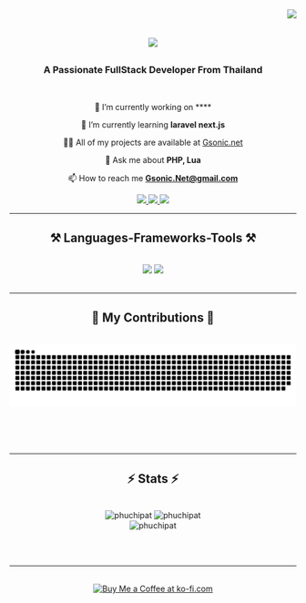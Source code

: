 <img align="right" src="https://visitor-badge.laobi.icu/badge?page_id=salesp07.salesp07" />

<h1 align="center">
    <img src="https://readme-typing-svg.herokuapp.com/?font=Righteous&size=35&center=true&vCenter=true&width=500&height=70&duration=4000&lines=Hi+There!+👋;+I'm+Phuchipat+!;" />
</h1>

<h3 align="center">A Passionate FullStack Developer From Thailand</h3>

<br/>

<div align="center">
 
 🔭 I’m currently working on ****
 
 🌱 I’m currently learning **laravel next.js**

 👨‍💻 All of my projects are available at [Gsonic.net](Gsonic.net)

 💬 Ask me about **PHP, Lua**

 📫 How to reach me **Gsonic.Net@gmail.com**

 </div>
 
<div align="center"> 
  <a href="mailto:gsonic.net@gmail.com">
    <img src="https://img.shields.io/badge/Gmail-333333?style=for-the-badge&logo=gmail&logoColor=red" />
  </a>
  <a href="" target="_blank">
    <img src="https://img.shields.io/badge/LinkedIn-0077B5?style=for-the-badge&logo=linkedin&logoColor=white" target="_blank" />
  </a>
  <a href="" target="_blank">
     <img src="https://img.shields.io/badge/Portfolio-FF5722?style=for-the-badge&logo=todoist&logoColor=white" target="_blank" /> <!-- sqlite, safari, google-chrome are other good icon options -->
  </a>
</div>

 <hr/>
 
<h2 align="center">⚒️ Languages-Frameworks-Tools ⚒️</h2>
<br/>
<div align="center">
    <img src="https://skillicons.dev/icons?i=react,bootstrap,mui,html,css,vscode,github,figma,tailwind,git,r" />
    <img src="https://skillicons.dev/icons?i=nodejs,python,javascript,typescript,express,firebase,mongodb,c,java,nextjs,mysql,flask" /><br>
</div>

<br/>
<hr/>

<div align="center">
  <h2>🐍 My Contributions 🐍</h2>
  <br>
  <img alt="snake eating my contributions" src="https://raw.githubusercontent.com/salesp07/salesp07/output/github-contribution-grid-snake.svg" />
  
  <br/><br/><br/>
</div>

<hr/>

<h2 align="center">⚡ Stats ⚡</h2>
<br>
<div align=center>
  <img width=390 src="https://github-readme-stats.vercel.app/api/top-langs?username=phuchipat&show_icons=true&locale=en&layout=compact" alt="phuchipat"/>
  <img width=390 src="https://github-readme-stats.vercel.app/api?username=phuchipat&show_icons=true&locale=en" alt="phuchipat" />
  <br/>
  <img width=325 align="center" src="https://github-readme-streak-stats.herokuapp.com/?user=phuchipat&" alt="phuchipat" />
</div>

<br/><br/>

<hr/>

<br/>

<div align="center">
<a href='https://ko-fi.com/gsonic' target='_blank'><img height='64' style='border:0px;height:64px;' src='https://storage.ko-fi.com/cdn/kofi1.png?v=3' border='0' alt='Buy Me a Coffee at ko-fi.com' /></a>
</div>

<br/>
